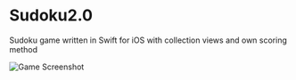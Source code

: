 # Sudoku2.0
Sudoku game written in Swift for iOS with collection views and own scoring method

![Game Screenshot](https://i.ibb.co/8rvv9Hb/Simulator-Screen-Shot-i-Phone-11-Pro-Max-2020-05-18-at-23-01-20.png)

